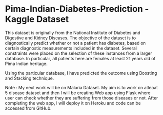 # Pima-Indian-Diabetes-Prediction - Kaggle Dataset

This dataset is originally from the National Institute of Diabetes and Digestive and Kidney Diseases. The objective of the dataset is to diagnostically predict whether or not a patient has diabetes, based on certain diagnostic measurements included in the dataset. Several constraints were placed on the selection of these instances from a larger database. In particular, all patients here are females at least 21 years old of Pima Indian heritage.

Using the particular database, I have predicted the outcome using Boosting and Stacking technique.  

Note : My next work will be on Malaria Dataset. My aim is to work on atleaat 5 disease dataset and then I will be creating Web app using Flask where user can check whether they are suffering from those diseases or not. After completing the web app, I will deploy it on Heroku and code can be accessed from GitHub.
